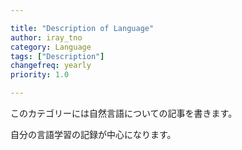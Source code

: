 ```yaml
---

title: "Description of Language"
author: iray_tno
category: Language
tags: ["Description"]
changefreq: yearly
priority: 1.0

---
```


このカテゴリーには自然言語についての記事を書きます。

自分の言語学習の記録が中心になります。
